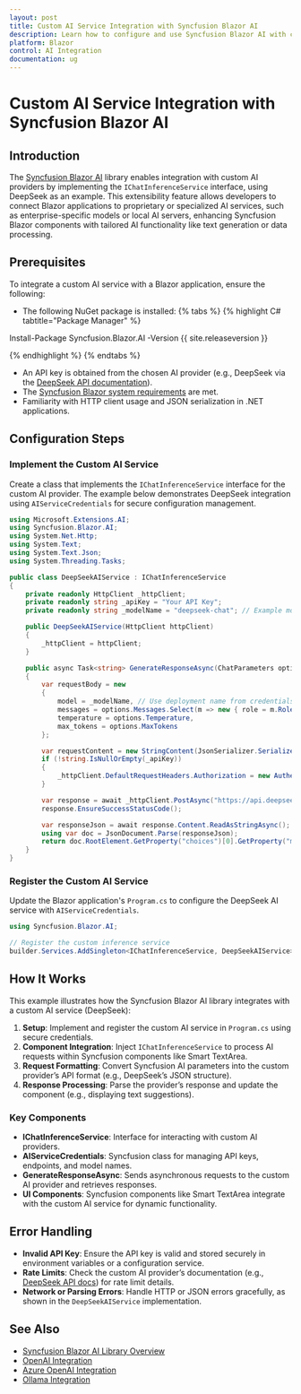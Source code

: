 ```yaml
---
layout: post
title: Custom AI Service Integration with Syncfusion Blazor AI
description: Learn how to configure and use Syncfusion Blazor AI with custom AI providers, such as DeepSeek, to enable AI-driven features in Blazor applications.
platform: Blazor
control: AI Integration
documentation: ug
---
```


# Custom AI Service Integration with Syncfusion Blazor AI

## Introduction

The [Syncfusion Blazor AI](https://www.nuget.org/packages/Syncfusion.Blazor.AI) library enables integration with custom AI providers by implementing the `IChatInferenceService` interface, using DeepSeek as an example. This extensibility feature allows developers to connect Blazor applications to proprietary or specialized AI services, such as enterprise-specific models or local AI servers, enhancing Syncfusion Blazor components with tailored AI functionality like text generation or data processing.

## Prerequisites

To integrate a custom AI service with a Blazor application, ensure the following:
- The following NuGet package is installed:
{% tabs %}
{% highlight C# tabtitle="Package Manager" %}

Install-Package Syncfusion.Blazor.AI -Version {{ site.releaseversion }}

{% endhighlight %}
{% endtabs %}
- An API key is obtained from the chosen AI provider (e.g., DeepSeek via the [DeepSeek API documentation](https://platform.deepseek.com/docs)).
- The [Syncfusion Blazor system requirements](https://blazor.syncfusion.com/documentation/system-requirements) are met.
- Familiarity with HTTP client usage and JSON serialization in .NET applications.

## Configuration Steps

### Implement the Custom AI Service

Create a class that implements the `IChatInferenceService` interface for the custom AI provider. The example below demonstrates DeepSeek integration using `AIServiceCredentials` for secure configuration management.

```csharp
using Microsoft.Extensions.AI;
using Syncfusion.Blazor.AI;
using System.Net.Http;
using System.Text;
using System.Text.Json;
using System.Threading.Tasks;

public class DeepSeekAIService : IChatInferenceService
{
    private readonly HttpClient _httpClient;
    private readonly string _apiKey = "Your API Key";
    private readonly string _modelName = "deepseek-chat"; // Example model

    public DeepSeekAIService(HttpClient httpClient)
    {
        _httpClient = httpClient;
    }

    public async Task<string> GenerateResponseAsync(ChatParameters options)
    {
        var requestBody = new
        {
            model = _modelName, // Use deployment name from credentials
            messages = options.Messages.Select(m => new { role = m.Role.ToString().ToLower(), content = m.Content }).ToArray(),
            temperature = options.Temperature,
            max_tokens = options.MaxTokens
        };

        var requestContent = new StringContent(JsonSerializer.Serialize(requestBody), Encoding.UTF8, "application/json");
        if (!string.IsNullOrEmpty(_apiKey))
        {
            _httpClient.DefaultRequestHeaders.Authorization = new AuthenticationHeaderValue("Bearer", _apiKey);
        }

        var response = await _httpClient.PostAsync("https://api.deepseek.com/v1/chat/completions", requestContent);
        response.EnsureSuccessStatusCode();

        var responseJson = await response.Content.ReadAsStringAsync();
        using var doc = JsonDocument.Parse(responseJson);
        return doc.RootElement.GetProperty("choices")[0].GetProperty("message").GetProperty("content").GetString();
    }
}
```

### Register the Custom AI Service

Update the Blazor application's `Program.cs` to configure the DeepSeek AI service with `AIServiceCredentials`.

```csharp
using Syncfusion.Blazor.AI;

// Register the custom inference service
builder.Services.AddSingleton<IChatInferenceService, DeepSeekAIService>();
```

## How It Works

This example illustrates how the Syncfusion Blazor AI library integrates with a custom AI service (DeepSeek):

1. **Setup**: Implement and register the custom AI service in `Program.cs` using secure credentials.
2. **Component Integration**: Inject `IChatInferenceService` to process AI requests within Syncfusion components like Smart TextArea.
3. **Request Formatting**: Convert Syncfusion AI parameters into the custom provider’s API format (e.g., DeepSeek’s JSON structure).
4. **Response Processing**: Parse the provider’s response and update the component (e.g., displaying text suggestions).

### Key Components
- **IChatInferenceService**: Interface for interacting with custom AI providers.
- **AIServiceCredentials**: Syncfusion class for managing API keys, endpoints, and model names.
- **GenerateResponseAsync**: Sends asynchronous requests to the custom AI provider and retrieves responses.
- **UI Components**: Syncfusion components like Smart TextArea integrate with the custom AI service for dynamic functionality.

## Error Handling
- **Invalid API Key**: Ensure the API key is valid and stored securely in environment variables or a configuration service.
- **Rate Limits**: Check the custom AI provider’s documentation (e.g., [DeepSeek API docs](https://platform.deepseek.com/docs)) for rate limit details.
- **Network or Parsing Errors**: Handle HTTP or JSON errors gracefully, as shown in the `DeepSeekAIService` implementation.

## See Also
- [Syncfusion Blazor AI Library Overview](https://blazor.syncfusion.com/documentation/ai-integration/overview)
- [OpenAI Integration](https://blazor.syncfusion.com/documentation/ai-integration/openai)
- [Azure OpenAI Integration](https://blazor.syncfusion.com/documentation/ai-integration/azure-openai)
- [Ollama Integration](https://blazor.syncfusion.com/documentation/ai-integration/ollama)
